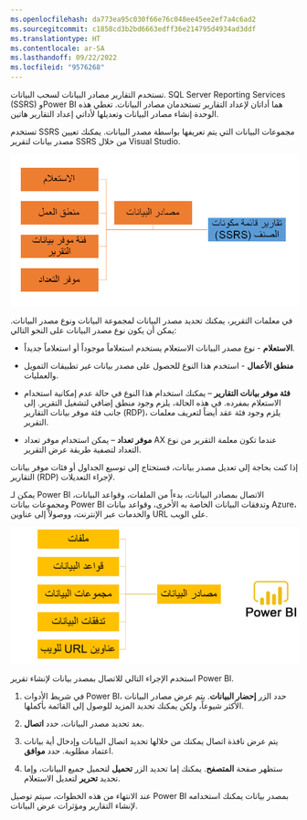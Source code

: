 ```yaml
---
ms.openlocfilehash: da773ea95c030f66e76c048ee45ee2ef7a4c6ad2
ms.sourcegitcommit: c1858cd3b2bd6663edff36e214795d4934ad3ddf
ms.translationtype: HT
ms.contentlocale: ar-SA
ms.lasthandoff: 09/22/2022
ms.locfileid: "9576268"
---
```

تستخدم التقارير مصادر البيانات لسحب البيانات. SQL Server Reporting Services (SSRS) وPower BI هما أداتان لإعداد التقارير تستخدمان مصادر البيانات. تغطي هذه الوحدة إنشاء مصادر البيانات وتعديلها لأداتي إعداد التقارير هاتين.

تستخدم SSRS مجموعات البيانات التي يتم تعريفها بواسطة مصدر البيانات. يمكنك تعيين مصدر بيانات لتقرير SSRS من خلال Visual Studio. 


![رسم تخطيطي لمصادر البيانات التي يمكن تعيينها إلى تقرير S S R S.](../media/data-sources.png)

في معلمات التقرير، يمكنك تحديد مصدر البيانات لمجموعة البيانات ونوع مصدر البيانات. يمكن أن يكون نوع مصدر البيانات على النحو التالي: 

- **الاستعلام** - نوع مصدر البيانات الاستعلام يستخدم استعلاماً موجوداً أو استعلاماً جديداً.

- **منطق الأعمال** - استخدم هذا النوع للحصول على مصدر بيانات غير تطبيقات التمويل والعمليات. 

- **فئة موفر بيانات التقارير** – يمكنك استخدام هذا النوع في حالة عدم إمكانية استخدام الاستعلام بمفرده. في هذه الحالة، يلزم وجود منطق إضافي لتشغيل التقرير. إلى جانب فئة موفر بيانات التقارير (RDP)، يلزم وجود فئة عقد أيضاً لتعريف معلمات التقرير. 

- **موفر تعداد** – يمكن استخدام موفر تعداد AX عندما تكون معلمة التقرير من نوع التعداد لتصفية طريقة عرض التقرير.  

إذا كنت بحاجة إلى تعديل مصدر بيانات، فستحتاج إلى توسيع الجداول أو فئات موفر بيانات التقارير (RDP) لإجراء التعديلات.

يمكن لـ Power BI الاتصال بمصادر البيانات، بدءاً من الملفات، وقواعد البيانات، ومجموعات بيانات Power BI وتدفقات البيانات الخاصة به الأخرى، وقواعد بيانات Azure، والخدمات عبر الإنترنت، ووصولاً إلى عناوين URL على الويب. 

![رسم تخطيطي لمصادر البيانات التي يمكن لـ Power B I الاتصال بها.](../media/power-bi-data.png)

استخدم الإجراء التالي للاتصال بمصدر بيانات لإنشاء تقرير Power BI.

1.  في شريط الأدوات Power BI، حدد الزر **إحضار البيانات**. يتم عرض مصادر البيانات الأكثر شيوعاً، ولكن يمكنك تحديد المزيد للوصول إلى القائمة بأكملها.

2.  بعد تحديد مصدر البيانات، حدد **اتصال**.

3.  يتم عرض نافذة اتصال يمكنك من خلالها تحديد اتصال البيانات وإدخال أية بيانات اعتماد مطلوبة. حدد **موافق**.

4.  ستظهر صفحة **‏‏المتصفح**. يمكنك إما تحديد الزر **تحميل** لتحميل جميع البيانات، وإما تحديد **تحرير** لتعديل الاستعلام.

عند الانتهاء من هذه الخطوات، سيتم توصيل Power BI بمصدر بيانات يمكنك استخدامه لإنشاء التقارير ومؤثرات عرض البيانات.
